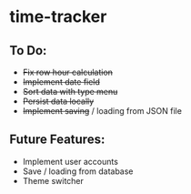 # time-tracker

## To Do:
* ~~Fix row hour calculation~~
* ~~Implement date field~~
* ~~Sort data with type menu~~
* ~~Persist data locally~~
* ~~Implement saving~~ / loading from JSON file

## Future Features:
* Implement user accounts
* Save / loading from database
* Theme switcher
